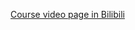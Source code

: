 [Course video page in Bilibili](https://www.bilibili.com/video/BV1Y7411d7Ys?p=2&vd_source=991f5e314cf15db946768ec01c49fc50)

